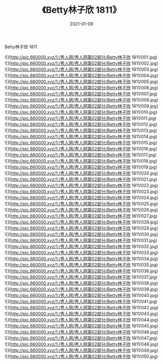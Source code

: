 ﻿---
layout: post
title:  《Betty林子欣 1811》
date:   2021-01-09
img: http://pic.660000.xyz/1:/秀人网/秀人网第02部分/Betty林子欣 1811/000.jpg
categories: [美女, 清纯, 唯美]
---

Betty林子欣 1811

  ![](http://pic.660000.xyz/1:/秀人网/秀人网第02部分/Betty林子欣 1811/001.jpg) <br> ![](http://pic.660000.xyz/1:/秀人网/秀人网第02部分/Betty林子欣 1811/002.jpg) <br> ![](http://pic.660000.xyz/1:/秀人网/秀人网第02部分/Betty林子欣 1811/003.jpg) <br> ![](http://pic.660000.xyz/1:/秀人网/秀人网第02部分/Betty林子欣 1811/004.jpg) <br> ![](http://pic.660000.xyz/1:/秀人网/秀人网第02部分/Betty林子欣 1811/005.jpg) <br> ![](http://pic.660000.xyz/1:/秀人网/秀人网第02部分/Betty林子欣 1811/006.jpg) <br> ![](http://pic.660000.xyz/1:/秀人网/秀人网第02部分/Betty林子欣 1811/007.jpg) <br> ![](http://pic.660000.xyz/1:/秀人网/秀人网第02部分/Betty林子欣 1811/008.jpg) <br> ![](http://pic.660000.xyz/1:/秀人网/秀人网第02部分/Betty林子欣 1811/009.jpg) <br> ![](http://pic.660000.xyz/1:/秀人网/秀人网第02部分/Betty林子欣 1811/010.jpg) <br> ![](http://pic.660000.xyz/1:/秀人网/秀人网第02部分/Betty林子欣 1811/011.jpg) <br> ![](http://pic.660000.xyz/1:/秀人网/秀人网第02部分/Betty林子欣 1811/012.jpg) <br> ![](http://pic.660000.xyz/1:/秀人网/秀人网第02部分/Betty林子欣 1811/013.jpg) <br> ![](http://pic.660000.xyz/1:/秀人网/秀人网第02部分/Betty林子欣 1811/014.jpg) <br> ![](http://pic.660000.xyz/1:/秀人网/秀人网第02部分/Betty林子欣 1811/015.jpg) <br> ![](http://pic.660000.xyz/1:/秀人网/秀人网第02部分/Betty林子欣 1811/016.jpg) <br> ![](http://pic.660000.xyz/1:/秀人网/秀人网第02部分/Betty林子欣 1811/017.jpg) <br> ![](http://pic.660000.xyz/1:/秀人网/秀人网第02部分/Betty林子欣 1811/018.jpg) <br> ![](http://pic.660000.xyz/1:/秀人网/秀人网第02部分/Betty林子欣 1811/019.jpg) <br> ![](http://pic.660000.xyz/1:/秀人网/秀人网第02部分/Betty林子欣 1811/020.jpg) <br> ![](http://pic.660000.xyz/1:/秀人网/秀人网第02部分/Betty林子欣 1811/021.jpg) <br> ![](http://pic.660000.xyz/1:/秀人网/秀人网第02部分/Betty林子欣 1811/022.jpg) <br> ![](http://pic.660000.xyz/1:/秀人网/秀人网第02部分/Betty林子欣 1811/023.jpg) <br> ![](http://pic.660000.xyz/1:/秀人网/秀人网第02部分/Betty林子欣 1811/024.jpg) <br> ![](http://pic.660000.xyz/1:/秀人网/秀人网第02部分/Betty林子欣 1811/025.jpg) <br> ![](http://pic.660000.xyz/1:/秀人网/秀人网第02部分/Betty林子欣 1811/026.jpg) <br> ![](http://pic.660000.xyz/1:/秀人网/秀人网第02部分/Betty林子欣 1811/027.jpg) <br> ![](http://pic.660000.xyz/1:/秀人网/秀人网第02部分/Betty林子欣 1811/028.jpg) <br> ![](http://pic.660000.xyz/1:/秀人网/秀人网第02部分/Betty林子欣 1811/029.jpg) <br> ![](http://pic.660000.xyz/1:/秀人网/秀人网第02部分/Betty林子欣 1811/030.jpg) <br> ![](http://pic.660000.xyz/1:/秀人网/秀人网第02部分/Betty林子欣 1811/031.jpg) <br> ![](http://pic.660000.xyz/1:/秀人网/秀人网第02部分/Betty林子欣 1811/032.jpg) <br> ![](http://pic.660000.xyz/1:/秀人网/秀人网第02部分/Betty林子欣 1811/033.jpg) <br> ![](http://pic.660000.xyz/1:/秀人网/秀人网第02部分/Betty林子欣 1811/034.jpg) <br> ![](http://pic.660000.xyz/1:/秀人网/秀人网第02部分/Betty林子欣 1811/035.jpg) <br> ![](http://pic.660000.xyz/1:/秀人网/秀人网第02部分/Betty林子欣 1811/036.jpg) <br> ![](http://pic.660000.xyz/1:/秀人网/秀人网第02部分/Betty林子欣 1811/037.jpg) <br> ![](http://pic.660000.xyz/1:/秀人网/秀人网第02部分/Betty林子欣 1811/038.jpg) <br> ![](http://pic.660000.xyz/1:/秀人网/秀人网第02部分/Betty林子欣 1811/039.jpg) <br> ![](http://pic.660000.xyz/1:/秀人网/秀人网第02部分/Betty林子欣 1811/040.jpg) <br> ![](http://pic.660000.xyz/1:/秀人网/秀人网第02部分/Betty林子欣 1811/041.jpg) <br> ![](http://pic.660000.xyz/1:/秀人网/秀人网第02部分/Betty林子欣 1811/042.jpg) <br> ![](http://pic.660000.xyz/1:/秀人网/秀人网第02部分/Betty林子欣 1811/043.jpg) <br> ![](http://pic.660000.xyz/1:/秀人网/秀人网第02部分/Betty林子欣 1811/044.jpg) <br> ![](http://pic.660000.xyz/1:/秀人网/秀人网第02部分/Betty林子欣 1811/045.jpg) <br> ![](http://pic.660000.xyz/1:/秀人网/秀人网第02部分/Betty林子欣 1811/046.jpg) <br> ![](http://pic.660000.xyz/1:/秀人网/秀人网第02部分/Betty林子欣 1811/047.jpg) <br> ![](http://pic.660000.xyz/1:/秀人网/秀人网第02部分/Betty林子欣 1811/048.jpg) <br> ![](http://pic.660000.xyz/1:/秀人网/秀人网第02部分/Betty林子欣 1811/049.jpg) <br> ![](http://pic.660000.xyz/1:/秀人网/秀人网第02部分/Betty林子欣 1811/050.jpg) <br>